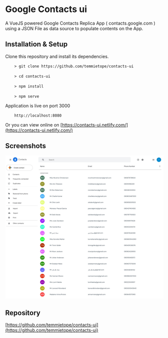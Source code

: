 # Google Contacts ui

A VueJS powered Google Contacts Replica App ( contacts.google.com ) using a JSON File as data source to populate contents on the App.

## Installation & Setup

Clone this repository and install its dependencies.

        > git clone https://github.com/temmietope/contacts-ui

        > cd contacts-ui

        > npm install

        > npm serve

Application is live on port 3000

        http://localhost:8080

Or you can view online on [https://contacts-ui.netlify.com/](https://contacts-ui.netlify.com/)

## Screenshots

![](./screenshots/desktop-view.jpeg)


## Repository

[https://github.com/temmietope/contacts-ui](https://github.com/temmietope/contacts-ui)
